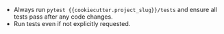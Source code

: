 - Always run `pytest {{cookiecutter.project_slug}}/tests` and ensure all tests pass after any code changes.
- Run tests even if not explicitly requested.
